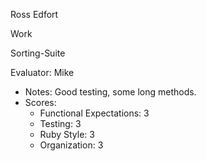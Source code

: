 Ross Edfort

Work

Sorting-Suite

Evaluator: Mike
* Notes: Good testing, some long methods.
* Scores:
  * Functional Expectations: 3
  * Testing: 3
  * Ruby Style: 3
  * Organization: 3
